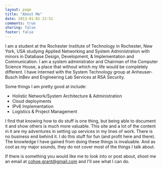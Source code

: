 ```yaml
---
layout: page
title: "About Me"
date: 2013-01-01 22:51
comments: true
sharing: false
footer: false
---
```

I am a student at the Rochester Institute of Technology in Rochester, New York, USA studying Applied Networking and System Administration with minors in Database Design, Development, & Implementation and Communication. I am a system administrator and Chairman of the Computer Science House, a place that without which my life would be completely different. I have interned with the System Technology group at Anheuser-Busch InBev and Engineering Lab Services at RSA Security. 

Some things I am pretty good at include:

* Holistic Network/System Architecture & Administration
* Cloud deployments 
* IPv6 Implementation
* Logistics & Project Management

I find that knowing how to do stuff is one thing, but being able to document it and show others is much more valuable. This site and a lot of the content in it are my adventures in setting up services in my lines of work. There is no business end behind it. I do this stuff for fun (and profit here and there). The knowledge I have gained from doing these things is invaluable. And as cool as my major sounds, they do not cover most of the things I talk about.

If there is something you would like me to look into or post about, shoot me an email at cohoe.grant@gmail.com and I'll see what I can do.
